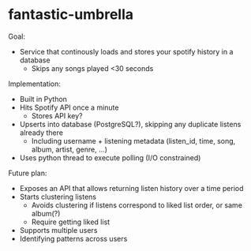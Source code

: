 # fantastic-umbrella

Goal:
* Service that continously loads and stores your spotify history in a database
  * Skips any songs played <30 seconds
 
Implementation:
* Built in Python
* Hits Spotify API once a minute
  * Stores API key?
* Upserts into database (PostgreSQL?), skipping any duplicate listens already there
  * Including username + listening metadata (listen_id, time, song, album, artist, genre, ...)
* Uses python thread to execute polling (I/O constrained)

Future plan:
* Exposes an API that allows returning listen history over a time period
* Starts clustering listens
  * Avoids clustering if listens correspond to liked list order, or same album(?)
  * Require getting liked list
* Supports multiple users
* Identifying patterns across users
